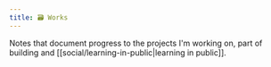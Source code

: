 ```yaml
---
title: 🗃️ Works
---
```

Notes that document progress to the projects I'm working on, part of building and [[social/learning-in-public|learning in public]].